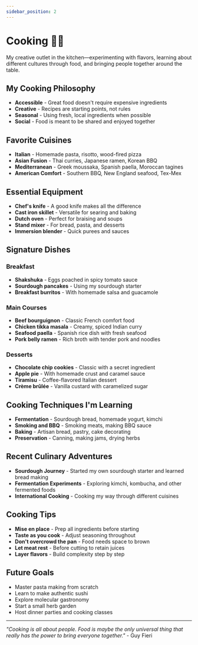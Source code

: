 ```yaml
---
sidebar_position: 2
---
```


# Cooking 👨‍🍳

My creative outlet in the kitchen—experimenting with flavors, learning about different cultures through food, and bringing people together around the table.

## My Cooking Philosophy

- **Accessible** - Great food doesn't require expensive ingredients
- **Creative** - Recipes are starting points, not rules
- **Seasonal** - Using fresh, local ingredients when possible
- **Social** - Food is meant to be shared and enjoyed together

## Favorite Cuisines

- **Italian** - Homemade pasta, risotto, wood-fired pizza
- **Asian Fusion** - Thai curries, Japanese ramen, Korean BBQ
- **Mediterranean** - Greek moussaka, Spanish paella, Moroccan tagines
- **American Comfort** - Southern BBQ, New England seafood, Tex-Mex

## Essential Equipment

- **Chef's knife** - A good knife makes all the difference
- **Cast iron skillet** - Versatile for searing and baking
- **Dutch oven** - Perfect for braising and soups
- **Stand mixer** - For bread, pasta, and desserts
- **Immersion blender** - Quick purees and sauces

## Signature Dishes

### Breakfast
- **Shakshuka** - Eggs poached in spicy tomato sauce
- **Sourdough pancakes** - Using my sourdough starter
- **Breakfast burritos** - With homemade salsa and guacamole

### Main Courses
- **Beef bourguignon** - Classic French comfort food
- **Chicken tikka masala** - Creamy, spiced Indian curry
- **Seafood paella** - Spanish rice dish with fresh seafood
- **Pork belly ramen** - Rich broth with tender pork and noodles

### Desserts
- **Chocolate chip cookies** - Classic with a secret ingredient
- **Apple pie** - With homemade crust and caramel sauce
- **Tiramisu** - Coffee-flavored Italian dessert
- **Crème brûlée** - Vanilla custard with caramelized sugar

## Cooking Techniques I'm Learning

- **Fermentation** - Sourdough bread, homemade yogurt, kimchi
- **Smoking and BBQ** - Smoking meats, making BBQ sauce
- **Baking** - Artisan bread, pastry, cake decorating
- **Preservation** - Canning, making jams, drying herbs

## Recent Culinary Adventures

- **Sourdough Journey** - Started my own sourdough starter and learned bread making
- **Fermentation Experiments** - Exploring kimchi, kombucha, and other fermented foods
- **International Cooking** - Cooking my way through different cuisines

## Cooking Tips

- **Mise en place** - Prep all ingredients before starting
- **Taste as you cook** - Adjust seasoning throughout
- **Don't overcrowd the pan** - Food needs space to brown
- **Let meat rest** - Before cutting to retain juices
- **Layer flavors** - Build complexity step by step

## Future Goals

- Master pasta making from scratch
- Learn to make authentic sushi
- Explore molecular gastronomy
- Start a small herb garden
- Host dinner parties and cooking classes

---

*"Cooking is all about people. Food is maybe the only universal thing that really has the power to bring everyone together."* - Guy Fieri 